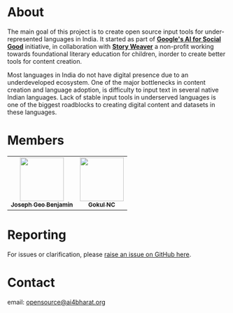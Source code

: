 # About

The main goal of this project is to create open source input tools for under-represented languages in India. It started as part of
[**Google's AI for Social Good**](https://india.googleblog.com/2020/02/applying-ai-to-big-problemssix-research.html) initiative, in collaboration with [**Story Weaver**](https://storyweaver.org.in/about) a non-profit working towards  foundational literary education for children, inorder to create better tools for content creation.

Most languages in India do not have digital presence due to an underdeveloped ecosystem.  One of the major bottlenecks in content creation and language adoption, is difficulty to input text in several native Indian languages. Lack of stable input tools in underserved languages is one of the biggest roadblocks to creating digital content and datasets in these languages.

# Members

<table>
  <tr>
    <td align="center"><a href="https://github.com/JosephGeoBenjamin"><img src="https://avatars2.githubusercontent.com/u/40231481?v=4" width="100px;" alt=""/><br /><sub><b>Joseph Geo Benjamin</b></sub></a></td>
    <td align="center"><a href="https://github.com/gokulnc"><img src="https://avatars0.githubusercontent.com/u/10559293?v=4" width="100px;" alt=""/><br /><sub><b>Gokul NC</b></sub></a></td>
  </tr>
</table>

# Reporting

For issues or clarification, please [raise an issue on GitHub here](https://github.com/AI4Bharat/IndianNLP-Transliteration/issues).

# Contact

email: opensource@ai4bharat.org
